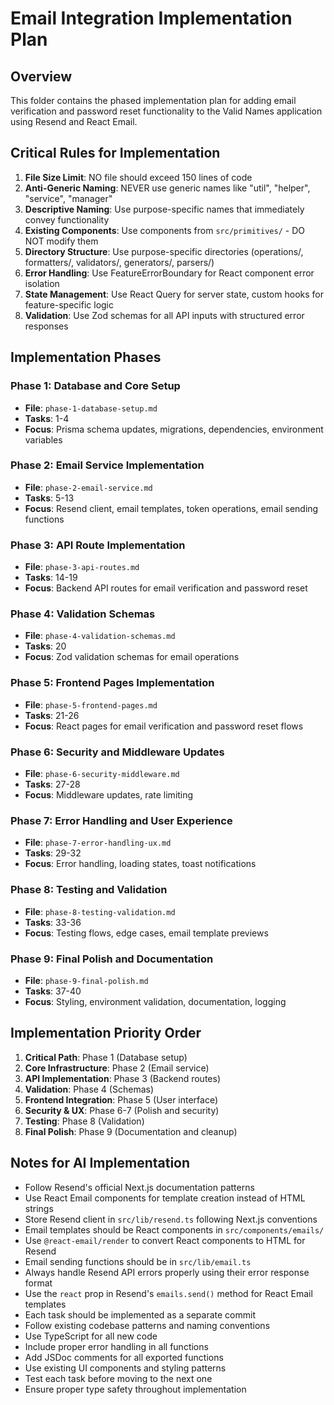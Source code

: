 # Email Integration Implementation Plan

## Overview

This folder contains the phased implementation plan for adding email verification and password reset functionality to the Valid Names application using Resend and React Email.

## Critical Rules for Implementation

1. **File Size Limit**: NO file should exceed 150 lines of code
2. **Anti-Generic Naming**: NEVER use generic names like "util", "helper", "service", "manager"
3. **Descriptive Naming**: Use purpose-specific names that immediately convey functionality
4. **Existing Components**: Use components from `src/primitives/` - DO NOT modify them
5. **Directory Structure**: Use purpose-specific directories (operations/, formatters/, validators/, generators/, parsers/)
6. **Error Handling**: Use FeatureErrorBoundary for React component error isolation
7. **State Management**: Use React Query for server state, custom hooks for feature-specific logic
8. **Validation**: Use Zod schemas for all API inputs with structured error responses

## Implementation Phases

### Phase 1: Database and Core Setup

- **File**: `phase-1-database-setup.md`
- **Tasks**: 1-4
- **Focus**: Prisma schema updates, migrations, dependencies, environment variables

### Phase 2: Email Service Implementation

- **File**: `phase-2-email-service.md`
- **Tasks**: 5-13
- **Focus**: Resend client, email templates, token operations, email sending functions

### Phase 3: API Route Implementation

- **File**: `phase-3-api-routes.md`
- **Tasks**: 14-19
- **Focus**: Backend API routes for email verification and password reset

### Phase 4: Validation Schemas

- **File**: `phase-4-validation-schemas.md`
- **Tasks**: 20
- **Focus**: Zod validation schemas for email operations

### Phase 5: Frontend Pages Implementation

- **File**: `phase-5-frontend-pages.md`
- **Tasks**: 21-26
- **Focus**: React pages for email verification and password reset flows

### Phase 6: Security and Middleware Updates

- **File**: `phase-6-security-middleware.md`
- **Tasks**: 27-28
- **Focus**: Middleware updates, rate limiting

### Phase 7: Error Handling and User Experience

- **File**: `phase-7-error-handling-ux.md`
- **Tasks**: 29-32
- **Focus**: Error handling, loading states, toast notifications

### Phase 8: Testing and Validation

- **File**: `phase-8-testing-validation.md`
- **Tasks**: 33-36
- **Focus**: Testing flows, edge cases, email template previews

### Phase 9: Final Polish and Documentation

- **File**: `phase-9-final-polish.md`
- **Tasks**: 37-40
- **Focus**: Styling, environment validation, documentation, logging

## Implementation Priority Order

1. **Critical Path**: Phase 1 (Database setup)
2. **Core Infrastructure**: Phase 2 (Email service)
3. **API Implementation**: Phase 3 (Backend routes)
4. **Validation**: Phase 4 (Schemas)
5. **Frontend Integration**: Phase 5 (User interface)
6. **Security & UX**: Phase 6-7 (Polish and security)
7. **Testing**: Phase 8 (Validation)
8. **Final Polish**: Phase 9 (Documentation and cleanup)

## Notes for AI Implementation

- Follow Resend's official Next.js documentation patterns
- Use React Email components for template creation instead of HTML strings
- Store Resend client in `src/lib/resend.ts` following Next.js conventions
- Email templates should be React components in `src/components/emails/`
- Use `@react-email/render` to convert React components to HTML for Resend
- Email sending functions should be in `src/lib/email.ts`
- Always handle Resend API errors properly using their error response format
- Use the `react` prop in Resend's `emails.send()` method for React Email templates
- Each task should be implemented as a separate commit
- Follow existing codebase patterns and naming conventions
- Use TypeScript for all new code
- Include proper error handling in all functions
- Add JSDoc comments for all exported functions
- Use existing UI components and styling patterns
- Test each task before moving to the next one
- Ensure proper type safety throughout implementation
